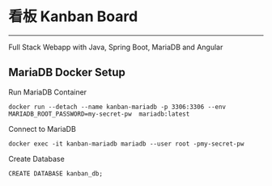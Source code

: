 # 看板 Kanban Board
___
Full Stack Webapp with Java, Spring Boot, MariaDB and Angular

## MariaDB Docker Setup
Run MariaDB Container
```shell
docker run --detach --name kanban-mariadb -p 3306:3306 --env MARIADB_ROOT_PASSWORD=my-secret-pw  mariadb:latest
```
Connect to MariaDB
```shell
docker exec -it kanban-mariadb mariadb --user root -pmy-secret-pw
```
Create Database
```roomsql
CREATE DATABASE kanban_db;
```